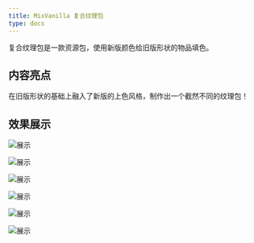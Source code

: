 ```yaml
---
title: MixVanilla 复合纹理包
type: docs
---
```

复合纹理包是一款资源包，使用新版颜色给旧版形状的物品填色。

<!--more-->
## 内容亮点
在旧版形状的基础上融入了新版的上色风格，制作出一个截然不同的纹理包！

## 效果展示
![展示](https://zj-data.klpbbs.com/forum/202209/18/125752uw70tt5t7sybj2qq.png)

![展示](https://zj-data.klpbbs.com/forum/202209/18/125902z0s0xqvfzrsxzqll.png)

![展示](https://zj-data.klpbbs.com/forum/202209/18/125943tbhf8xh8k5bsigm5.png)

![展示](https://zj-data.klpbbs.com/forum/202209/18/125932b59pnndvfezugd5d.png)

![展示](https://zj-data.klpbbs.com/forum/202209/18/125924z82cdx6fcxci6i6x.png)

![展示](https://zj-data.klpbbs.com/forum/202209/18/125920qhuvgd2mvhmqxszv.png)